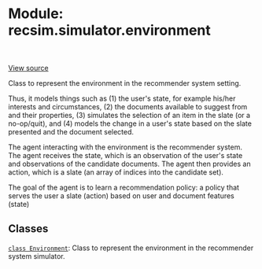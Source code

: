 <div itemscope itemtype="http://developers.google.com/ReferenceObject">
<meta itemprop="name" content="recsim.simulator.environment" />
<meta itemprop="path" content="Stable" />
</div>

# Module: recsim.simulator.environment

<table class="tfo-notebook-buttons tfo-api" align="left">
</table>

<a target="_blank" href="https://github.com/google-research/recsim/recsim/simulator/environment.py">View
source</a>

Class to represent the environment in the recommender system setting.

<!-- Placeholder for "Used in" -->

Thus, it models things such as (1) the user's state, for example his/her
interests and circumstances, (2) the documents available to suggest from and
their properties, (3) simulates the selection of an item in the slate (or a
no-op/quit), and (4) models the change in a user's state based on the slate
presented and the document selected.

The agent interacting with the environment is the recommender system. The agent
receives the state, which is an observation of the user's state and observations
of the candidate documents. The agent then provides an action, which is a slate
(an array of indices into the candidate set).

The goal of the agent is to learn a recommendation policy: a policy that serves
the user a slate (action) based on user and document features (state)

## Classes

[`class Environment`](../../recsim/simulator/environment/Environment.md): Class
to represent the environment in the recommender system simulator.
